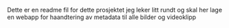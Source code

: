 Dette er en readme fil for dette prosjektet
jeg leker litt rundt og skal her lage en webapp for
haandtering av metadata til alle bilder og videoklipp
